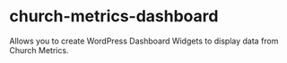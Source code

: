 # church-metrics-dashboard
Allows you to create WordPress Dashboard Widgets to display data from Church Metrics.
